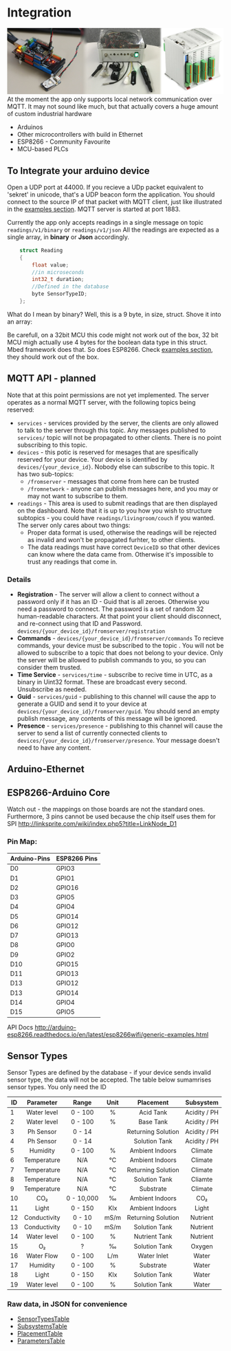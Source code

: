 # Integration
![TypicalMess](/Images/EquipmentOverview.JPG)
At the moment the app only supports local network communication over MQTT. 
It may not sound like much, but that actually covers a huge amount of custom industrial hardware
* Arduinos 
* Other microcontrollers with build in Ethernet
* ESP8266 - Community Favourite
* MCU-based PLCs



## To Integrate your arduino device

Open a UDP port at 44000. If you recieve a UDp packet equivalent to 'sekret' in unicode, that's a UDP beacon form the application. 
You should connect to the source IP of that packet with MQTT client, just like illustrated in the [examples section](https://github.com/quickbird-uk/QuickbirdUWPDashboard/tree/master/Examples). MQTT server is started at port 1883. 

Currently the app only accepts readings in a single message on topic `readings/v1/binary` or `readings/v1/json`
All the readings are expected as a single array, in **binary** or **Json** accordingly. 
```C
	struct Reading
	{
		float value;
		//in microseconds
		int32_t duration;
		//Defined in the database
		byte SensorTypeID;
	};
```
What do I mean by binary? Well, this is a 9 byte, in size, struct. Shove it into an array: 

Be carefull, on a 32bit MCU this code might not work out of the box, 32 bit MCU migh actually use 4 bytes for the 
boolean data type in this struct. Mbed framework does that. So does ESP8266. Check [examples section](https://github.com/quickbird-uk/QuickbirdUWPDashboard/tree/master/Examples), they should work out of the box. 

## MQTT API - planned
Note that at this point permissions are not yet implemented. 
The server operates as a normal MQTT server, with the following topics being reserved:
* `services` - services provided by the server, the clients are only allowed to talk to the server through this topic. Any messages published to `services/` topic will not be propagated to other clients. There is no point subscribing to this topic.
* `devices` - this potic is reserved for mesages that are spesifically reserved for your device. Your device is identified by `devices/{your_device_id}`. Nobody else can subscribe to this topic. It has two sub-topics:
	* `/fromserver` - messages that come from here can be trusted
	* `/fromnetwork` - anyone can publish messages here, and you may or may not want to subscribe to them. 
* `readings` - This area is used to submit readings that are then displayed on the dashboard. Note that it is up to you how you wish to structure subtopics - you could have `readings/livingroom/couch` if you wanted. The server only cares about two things:
	* Proper data format is used, otherwise the readings will be rejected as invalid and won't be propagated furhter, to other clients. 
	* The data readings must have correct `DeviceID` so that other devices can know where the data came from. Otherwise it's impossible to trust any readings that come in. 
	
### Details
* **Registration** - The server will allow a client to connect without a password only if it has an ID - Guid that is all zeroes. Otherwise you need a password to connect. The password is a set of random 32 human-readable characters. At that point your client should disconnect, and re-connect using that ID and Password. `devices/{your_device_id}/fromserver/registration`
* **Commands** - `devices/{your_device_id}/fromserver/commands` To recieve commands, your device must be subscribed to the topic . You will not be allowed to subscribe to a topic that does not belong to your device. Only the server will be allowed to publish commands to you, so you can consider them trusted. 
* **Time Service** - `services/time` - subscribe to recive time in UTC, as a binary in Uint32 format. These are broadcast every second. Unsubscribe as needed. 
* **Guid** - `services/guid` - publishing to this channel will cause the app to generate a GUID and send it to your device at `devices/{your_device_id}/fromserver/guid`. You should send an empty publish message, any contents of this message will be ignored. 
* **Presence** - `services/presence` - publishing to this channel will cause the server to send a list of currently connected clients to `devices/{your_device_id}/fromserver/presence`. Your message doesn't need to have any content. 

## Arduino-Ethernet

## ESP8266-Arduino Core

Watch out - the mappings on those boards are not the standard ones.
Furthermore, 3 pins cannot be used because the chip itself uses them for SPI
http://linksprite.com/wiki/index.php5?title=LinkNode_D1

### Pin Map: 
| Arduino-Pins | ESP8266 Pins |
|--------------|--------------|
| D0		   |  GPIO3       |
| D1           |  GPIO1       |
| D2           |  GPIO16      |
| D3		   |  GPIO5       |
| D4           |  GPIO4       |
| D5           |  GPIO14      |
| D6		   |  GPIO12      |
| D7           |  GPIO13      |
| D8           |  GPIO0       |
| D9		   |  GPIO2       |
| D10          |  GPIO15      |
| D11		   |  GPIO13      |
| D13          |  GPIO12      |
| D13		   |  GPIO14      |
| D14          |  GPIO4       |
| D15          |  GPIO5       |


API Docs
http://arduino-esp8266.readthedocs.io/en/latest/esp8266wifi/generic-examples.html



## Sensor Types
Sensor Types are defined by the database - if your device sends invalid sensor type, the 
data will not be accepted. The table below sumamrises sensor types. You only need the ID 

| ID |  Parameter  | Range   	| Unit | Placement          	| Subsystem     |
|----|:-----------:|:----------:|:----:|:----------------------:|:-------------:|
| 1  | Water level | 0 - 100  	| %    | Acid Tank          	| Acidity / PH  |
| 2  | Water level | 0 - 100  	| %    | Base Tank	      		| Acidity / PH  |
| 3  | Ph Sensor   | 0 - 14   	|      | Returning Solution 	| Acidity / PH  |
| 4  | Ph Sensor   | 0 - 14   	|      | Solution Tank  	  	| Acidity / PH  |
| 5  | Humidity	   | 0 - 100  	| %    | Ambient Indoors		| Climate		|
| 6  | Temperature |  N/A	  	| ℃   | Ambient Indoors			| Climate	    |
| 7  | Temperature |  N/A 	  	| ℃   | Returning Solution		| Climate	    |
| 8  | Temperature |  N/A 	  	| ℃   | Solution Tank			| Cliamte	    |
| 9  | Temperature |  N/A 	  	| ℃   | Substrate				| Climate       |
| 10 | CO₂ 		   | 0 - 10,000	| ‰    | Ambient Indoors		| CO₂		    |
| 11 | Light	   | 0 - 150	| Klx  | Ambient Indoors		| Light 	    |
| 12 | Conductivity| 0 - 10  	| mS/m | Returning Solution		| Nutrient	    |
| 13 | Conductivity| 0 - 10  	| mS/m | Solution Tank			| Nutrient      |
| 14 | Water level | 0 - 100  	| %    | Nutrient Tank			| Nutrient      |
| 15 | O₂		   | ?       	| ‰    | Solution Tank			| Oxygen        |
| 16 | Water Flow  | 0 - 100  	| L/m  | Water Inlet			| Water         |
| 17 | Humidity    | 0 - 100  	| %    | Substrate				| Water         |
| 18 | Light	   |  0 - 150	| Klx  | Solution Tank			| Water         |
| 19 | Water level | 0 - 100  	| %    | Solution Tank			| Water         |

### Raw data, in JSON for convenience
* [SensorTypesTable](/docs/SensorTypesTable.json)
* [SubsystemsTable](/docs/SubsystemsTable.json)
* [PlacementTable](/docs/PlacementTable.json)
* [ParametersTable](/docs/ParametersTable.json)

